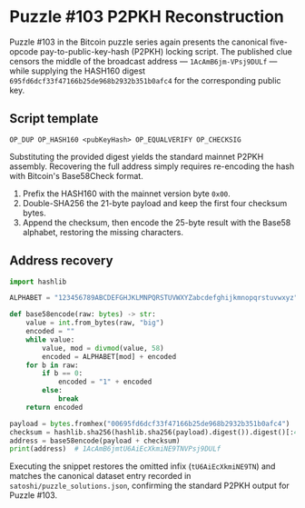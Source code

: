 # Puzzle #103 P2PKH Reconstruction

Puzzle #103 in the Bitcoin puzzle series again presents the canonical five-opcode pay-to-public-key-hash (P2PKH) locking script.
The published clue censors the middle of the broadcast address — `1AcAmB6jm-VPsj9DULf` — while supplying the HASH160 digest
`695fd6dcf33f47166b25de968b2932b351b0afc4` for the corresponding public key.

## Script template

```
OP_DUP OP_HASH160 <pubKeyHash> OP_EQUALVERIFY OP_CHECKSIG
```

Substituting the provided digest yields the standard mainnet P2PKH assembly.  Recovering the full address simply requires
re-encoding the hash with Bitcoin's Base58Check format.

1. Prefix the HASH160 with the mainnet version byte `0x00`.
2. Double-SHA256 the 21-byte payload and keep the first four checksum bytes.
3. Append the checksum, then encode the 25-byte result with the Base58 alphabet, restoring the missing characters.

## Address recovery

```python
import hashlib

ALPHABET = "123456789ABCDEFGHJKLMNPQRSTUVWXYZabcdefghijkmnopqrstuvwxyz"

def base58encode(raw: bytes) -> str:
    value = int.from_bytes(raw, "big")
    encoded = ""
    while value:
        value, mod = divmod(value, 58)
        encoded = ALPHABET[mod] + encoded
    for b in raw:
        if b == 0:
            encoded = "1" + encoded
        else:
            break
    return encoded

payload = bytes.fromhex("00695fd6dcf33f47166b25de968b2932b351b0afc4")
checksum = hashlib.sha256(hashlib.sha256(payload).digest()).digest()[:4]
address = base58encode(payload + checksum)
print(address)  # 1AcAmB6jmtU6AiEcXkmiNE9TNVPsj9DULf
```

Executing the snippet restores the omitted infix (`tU6AiEcXkmiNE9TN`) and matches the canonical dataset entry recorded in
`satoshi/puzzle_solutions.json`, confirming the standard P2PKH output for Puzzle #103.
